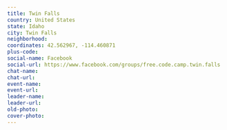 ```yaml
---
title: Twin Falls
country: United States
state: Idaho
city: Twin Falls
neighborhood: 
coordinates: 42.562967, -114.460871
plus-code:
social-name: Facebook
social-url: https://www.facebook.com/groups/free.code.camp.twin.falls
chat-name:
chat-url:
event-name:
event-url:
leader-name:
leader-url:
old-photo: 
cover-photo:
---
```

